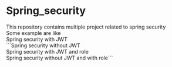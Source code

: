 # Spring_security

<p>This repository contains multiple project related to spring security <br> Some example are like 
<br> Spring security with JWT
  <br> ```Spring security without JWT
  <br> Spring security with JWT and role
  <br> Spring security without JWT and with role```
</p>
